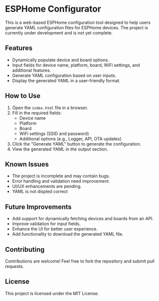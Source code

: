 # ESPHome Configurator

This is a web-based ESPHome configuration tool designed to help users generate YAML configuration files for ESPHome devices. The project is currently under development and is not yet complete.

## Features
- Dynamically populate device and board options.
- Input fields for device name, platform, board, WiFi settings, and additional features.
- Generate YAML configuration based on user inputs.
- Display the generated YAML in a user-friendly format.

## How to Use
1. Open the `index.html` file in a browser.
2. Fill in the required fields:
   - Device name
   - Platform
   - Board
   - WiFi settings (SSID and password)
   - Additional options (e.g., Logger, API, OTA updates)
3. Click the "Generate YAML" button to generate the configuration.
4. View the generated YAML in the output section.

## Known Issues
- The project is incomplete and may contain bugs.
- Error handling and validation need improvement.
- UI/UX enhancements are pending.
- YAML is not displed correct

## Future Improvements
- Add support for dynamically fetching devices and boards from an API.
- Improve validation for input fields.
- Enhance the UI for better user experience.
- Add functionality to download the generated YAML file.

## Contributing
Contributions are welcome! Feel free to fork the repository and submit pull requests.

## License
This project is licensed under the MIT License.
